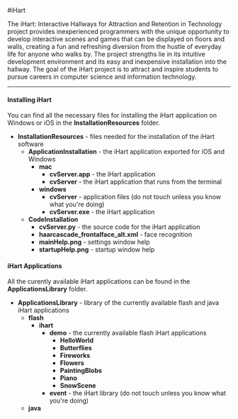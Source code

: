 #iHart

The iHart: Interactive Hallways for Attraction and Retention in Technology project provides inexperienced programmers with the unique opportunity to develop interactive scenes and games that can be displayed on floors and walls, creating a fun and refreshing diversion from the hustle of everyday life for anyone who walks by. The project strengths lie in its intuitive development environment and its easy and inexpensive installation into the hallway. The goal of the iHart project is to attract and inspire students to pursue careers in computer science and information technology.

***

#### Installing iHart  
You can find all the necessary files for installing the iHart application on Windows or iOS in the __InstallationResources__ folder.  

* __InstallationResources__ - files needed for the installation of the iHart software
    * __ApplicationInstallation__ - the iHart application exported for iOS and Windows
        * __mac__
            * __cvServer.app__ - the iHart application
            * __cvServer__ - the iHart application that runs from the terminal
        * __windows__
            * __cvServer__ - application files (do not touch unless you know what you're doing)
            * __cvServer.exe__ - the iHart application
    * __CodeInstallation__
        * __cvServer.py__ - the source code for the iHart application
        * __haarcascade_frontalface_alt.xml__ - face recognition
        * __mainHelp.png__ - settings window help
        * __startupHelp.png__ - startup window help

#### iHart Applications  
All the curently available iHart applications can be found in the __ApplicationsLibrary__ folder.  

* __ApplicationsLibrary__ - library of the currently available flash and java iHart applications
    * __flash__
        * __ihart__
            * __demo__ - the currently available flash iHart applications
                * __HelloWorld__
                * __Butterflies__
                * __Fireworks__
                * __Flowers__
                * __PaintingBlobs__
                * __Piano__
                * __SnowScene__
            * __event__ - the iHart library (do not touch unless you know what you're doing)
    * __java__
